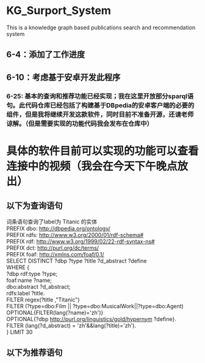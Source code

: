 # KG_Surport_System
This is a knowledge graph based publications search and recommendation system
## 6-4：添加了工作进度

## 6-10：考虑基于安卓开发此程序

### 6-25: 基本的查询和推荐功能已经实现；我在这里开放部分sparql语句。此代码仓库已经包括了构建基于DBpedia的安卓客户端的必要的组件，但是我将继续开发这款软件，同时目前不准备开源，还请老师谅解。（但是需要实现的功能代码我会发布在仓库中）
# 具体的软件目前可以实现的功能可以查看连接中的视频（我会在今天下午晚点放出）

## 以下为查询语句

词条语句查询了label为 Titanic 的实体<br>
PREFIX dbo: <http://dbpedia.org/ontology/> <br>
PREFIX rdfs: <http://www.w3.org/2000/01/rdf-schema#> <br>
PREFIX rdf: <http://www.w3.org/1999/02/22-rdf-syntax-ns#><br>
PREFIX dct: <http://purl.org/dc/terms/><br>
PREFIX foaf: <http://xmlns.com/foaf/0.1/><br>
SELECT DISTINCT ?dbp ?type ?title ?d_abstract ?define<br>
WHERE {<br>
?dbp rdf:type ?type;<br>
foaf:name ?name;<br>
dbo:abstract ?d_abstract;<br>
rdfs:label ?title.<br>
FILTER regex(?title ,"Titanic")<br>
FILTER (?type=dbo:Film || ?type=dbo:MusicalWork||?type=dbo:Agent)<br>
OPTIONAL{FILTER(lang(?name)='zh')}<br>
OPTIONAL{?dbp <http://purl.org/linguistics/gold/hypernym> ?define}.<br>
FILTER (lang(?d_abstract) = 'zh'&&lang(?title)='zh').<br>
} LIMIT 30<br>


## 以下为推荐语句


